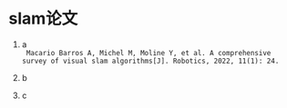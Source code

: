 # slam论文

1. a  
`
Macario Barros A, Michel M, Moline Y, et al. A comprehensive survey of visual slam algorithms[J]. Robotics, 2022, 11(1): 24.`

3. b


5. c

